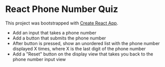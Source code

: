 # React Phone Number Quiz

This project was bootstrapped with [Create React App](https://github.com/facebook/create-react-app).

* Add an input that takes a phone number
* Add a button that submits the phone number
* After button is pressed, show an unordered list with the phone number displayed X times, where X is the last digit of
  the phone number
* Add a "Reset" button on the display view that takes you back to the phone number input view
